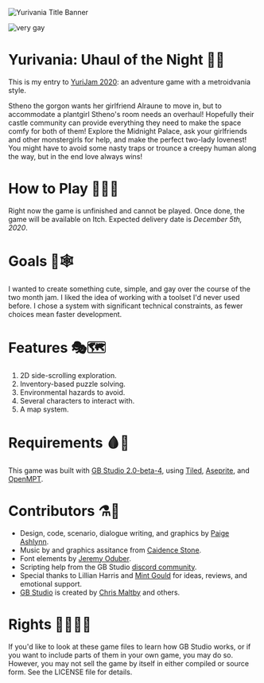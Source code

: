 ![Yurivania Title Banner](banner.png)

![very gay](https://img.shields.io/badge/very-gay-ff69bf?style=plastic)

# Yurivania: Uhaul of the Night 🌱🐍

This is my entry to [YuriJam 2020](https://itch.io/jam/yuri-game-jam-2020): an adventure game with a metroidvania style.

Stheno the gorgon wants her girlfriend Alraune to move in, but to accommodate a plantgirl Stheno's room needs an overhaul!
Hopefully their castle community can provide everything they need to make the space comfy for both of them!
Explore the Midnight Palace, ask your girlfriends and other monstergirls for help, and make the perfect two-lady lovenest!
You might have to avoid some nasty traps or trounce a creepy human along the way, but in the end love always wins!

# How to Play 🧛‍♀️🏰

Right now the game is unfinished and cannot be played.  Once done, the game will be available on Itch.  Expected delivery date is *December 5th, 2020*.

# Goals 👭🕸️

I wanted to create something cute, simple, and gay over the course of the two month jam.
I liked the idea of working with a toolset I'd never used before.
I chose a system with significant technical constraints, as fewer choices mean faster development.

# Features 🎭🗺️

1. 2D side-scrolling exploration.
2. Inventory-based puzzle solving.
3. Environmental hazards to avoid.
4. Several characters to interact with.
5. A map system.

# Requirements 🩸🐞

This game was built with [GB Studio 2.0-beta-4](https://chrismaltby.itch.io/gb-studio), using [Tiled](http://www.mapeditor.org/), [Aseprite](https://www.aseprite.org/), and [OpenMPT](https://openmpt.org/).

# Contributors ⚗️🍧

- Design, code, scenario, dialogue writing, and graphics by [Paige Ashlynn](https://github.com/mxashlynn/).
- Music by and graphics assitance from [Caidence Stone](https://github.com/caidencestone).
- Font elements by [Jeremy Oduber](https://jeremyoduber.itch.io/fonts-for-gb-studio).
- Scripting help from the GB Studio [discord community](https://discord.gg/bxerKnc).
- Special thanks to Lillian Harris and [Mint Gould](https://github.com/WispyMouse) for ideas, reviews, and emotional support.
- [GB Studio](gbstudio.dev/) is created by [Chris Maltby](https://github.com/chrismaltby/) and others.

# Rights 🏳️‍🌈🏳️‍⚧️

If you'd like to look at these game files to learn how GB Studio works, or if you want to include parts of them in your own game, you may do so.
However, you may not sell the game by itself in either compiled or source form.
See the LICENSE file for details.
